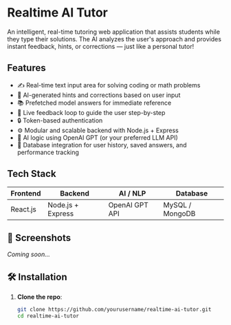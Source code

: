 #  Realtime AI Tutor

An intelligent, real-time tutoring web application that assists students while they type their solutions. The AI analyzes the user's approach and provides instant feedback, hints, or corrections — just like a personal tutor!

##  Features

- ✍️ Real-time text input area for solving coding or math problems
- 🤖 AI-generated hints and corrections based on user input
- 📚 Prefetched model answers for immediate reference
- 🔁 Live feedback loop to guide the user step-by-step
- 🔒 Token-based authentication
- ⚙️ Modular and scalable backend with Node.js + Express
- 🧠 AI logic using OpenAI GPT (or your preferred LLM API)
- 💾 Database integration for user history, saved answers, and performance tracking

##  Tech Stack

| Frontend            | Backend         | AI / NLP      | Database      |
|---------------------|------------------|---------------|----------------|
| React.js            | Node.js + Express| OpenAI GPT API| MySQL / MongoDB|

## 📸 Screenshots

*Coming soon...*

## 🛠️ Installation

1. **Clone the repo**:
   ```bash
   git clone https://github.com/yourusername/realtime-ai-tutor.git
   cd realtime-ai-tutor
